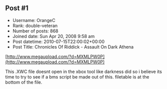 ## Post #1
- Username: OrangeC
- Rank: double-veteran
- Number of posts: 868
- Joined date: Sun Apr 20, 2008 9:58 am
- Post datetime: 2010-07-15T22:00:02+00:00
- Post Title: Chronicles Of Riddick - Assault On Dark Athena

[http://www.megaupload.com/?d=MXMLPW0P](http://www.megaupload.com/?d=MXMLPW0P)

This .XWC file doesnt open in the xbox tool like darkness did so i believe its time to try to see if a bms script be made out of this. filetable is at the bottom of the file.
